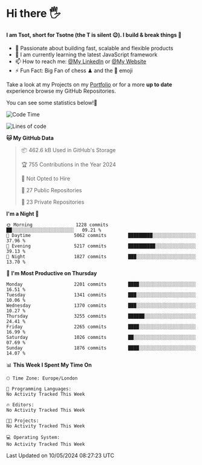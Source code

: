 # Hi there :raised_hand_with_fingers_splayed:
#### I am Tsot, short for Tsotne (the T is silent :wink:). I build & break things :space_invader:
- :telescope: Passionate about building fast, scalable and flexible products
- :seedling: I am currently learning the latest JavaScript framework 
- :mailbox: How to reach me: [@My LinkedIn](https://www.linkedin.com/in/tsotne-gvadzabia/) or [@My Website](https://tsotne.co.uk/contact)
- :zap: Fun Fact: Big Fan of chess ♟ and the 👾 emoji

Take a look at my Projects on my [Portfolio](https://tsotne.co.uk/) or for a more **up to date** experience browse my GitHub Repositories.

You can see some statistics below!:space_invader:
<!--START_SECTION:waka-->
![Code Time](http://img.shields.io/badge/Code%20Time-761%20hrs%202%20mins-blue)

![Lines of code](https://img.shields.io/badge/From%20Hello%20World%20I%27ve%20Written-5.6%20million%20lines%20of%20code-blue)

**🐱 My GitHub Data** 

> 📦 462.6 kB Used in GitHub's Storage 
 > 
> 🏆 755 Contributions in the Year 2024
 > 
> 🚫 Not Opted to Hire
 > 
> 📜 27 Public Repositories 
 > 
> 🔑 23 Private Repositories 
 > 
**I'm a Night 🦉** 

```text
🌞 Morning                1228 commits        ██░░░░░░░░░░░░░░░░░░░░░░░   09.21 % 
🌆 Daytime                5062 commits        █████████░░░░░░░░░░░░░░░░   37.96 % 
🌃 Evening                5217 commits        ██████████░░░░░░░░░░░░░░░   39.13 % 
🌙 Night                  1827 commits        ███░░░░░░░░░░░░░░░░░░░░░░   13.70 % 
```
📅 **I'm Most Productive on Thursday** 

```text
Monday                   2201 commits        ████░░░░░░░░░░░░░░░░░░░░░   16.51 % 
Tuesday                  1341 commits        ███░░░░░░░░░░░░░░░░░░░░░░   10.06 % 
Wednesday                1370 commits        ███░░░░░░░░░░░░░░░░░░░░░░   10.27 % 
Thursday                 3255 commits        ██████░░░░░░░░░░░░░░░░░░░   24.41 % 
Friday                   2265 commits        ████░░░░░░░░░░░░░░░░░░░░░   16.99 % 
Saturday                 1026 commits        ██░░░░░░░░░░░░░░░░░░░░░░░   07.69 % 
Sunday                   1876 commits        ████░░░░░░░░░░░░░░░░░░░░░   14.07 % 
```


📊 **This Week I Spent My Time On** 

```text
🕑︎ Time Zone: Europe/London

💬 Programming Languages: 
No Activity Tracked This Week

🔥 Editors: 
No Activity Tracked This Week

🐱‍💻 Projects: 
No Activity Tracked This Week

💻 Operating System: 
No Activity Tracked This Week
```


 Last Updated on 10/05/2024 08:27:23 UTC
<!--END_SECTION:waka-->
